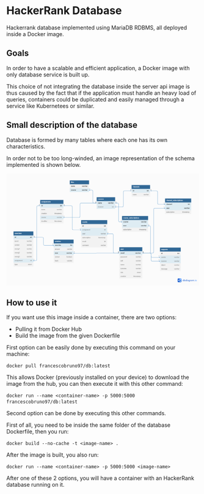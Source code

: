 
# HackerRank Database
Hackerrank database implemented using MariaDB RDBMS, all deployed inside a Docker image.

## Goals
In order to have a scalable and efficient application, a Docker image with only database service is built up.

This choice of not integrating the database inside the server api image is thus caused by the fact that if the application must handle an heavy load of queries, containers could be duplicated and easily managed through a service like Kubernetees or similar.


## Small description of the database
Database is formed by many tables where each one has its own characteristics.

In order not to be too long-winded, an image representation of the schema implemented is shown below.

![Alt Image text](/Task%203/backend/db/img/db.png?raw=true "Optional Title")

## How to use it

If you want use this image inside a container, there are two options:
- Pulling it from Docker Hub
- Build the image from the given Dockerfile

First option can be easily done by executing this command on your machine:
```
docker pull francescobruno97/db:latest
```
This allows Docker (previously installed on your device) to download the image from the hub, you can then execute it with this other command:
```
docker run --name <container-name> -p 5000:5000 francescobruno97/db:latest
```

Second option can be done by executing this other commands.

First of all, you need to be inside the same folder of the database Dockerfile, then you run:
```
docker build --no-cache -t <image-name> .
```
After the image is built, you also run:
```
docker run --name <container-name> -p 5000:5000 <image-name>
```
After one of these 2 options, you will have a container with an HackerRank database running on it.

